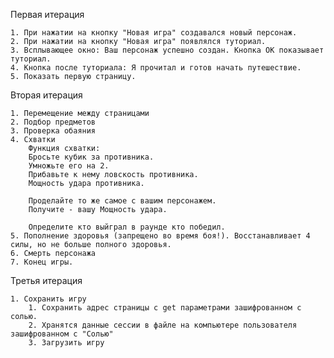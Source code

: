Первая итерация

    1. При нажатии на кнопку "Новая игра" создавался новый персонаж.
    2. При нажатии на кнопку "Новая игра" появлялся туториал.
    3. Всплывающее окно: Ваш персонаж успешно создан. Кнопка ОК показывает туториал.
    4. Кнопка после туториала: Я прочитал и готов начать путешествие.
    5. Показать первую страницу.

Вторая итерация
    
    1. Перемещение между страницами
    2. Подбор предметов
    3. Проверка обаяния
    4. Схватки
        Функция схватки:
        Бросьте кубик за противника.
        Умножьте его на 2.
        Прибавьте к нему ловскость противника.
        Мощность удара противника.
    
        Проделайте то же самое с вашим персонажем.
        Получите - вашу Мощность удара.
    
        Определите кто выйграл в раунде кто победил.
    5. Пополнение здоровья (запрещено во время боя!). Восстанавливает 4 силы, но не больше полного здоровья.
    6. Смерть персонажа
    7. Конец игры.

Третья итерация 
    
    1. Сохранить игру
        1. Сохранить адрес страницы с get параметрами зашифрованном с солью.
        2. Хранятся данные сессии в файле на компьютере пользователя зашифрованном с "Солью"
        3. Загрузить игру


